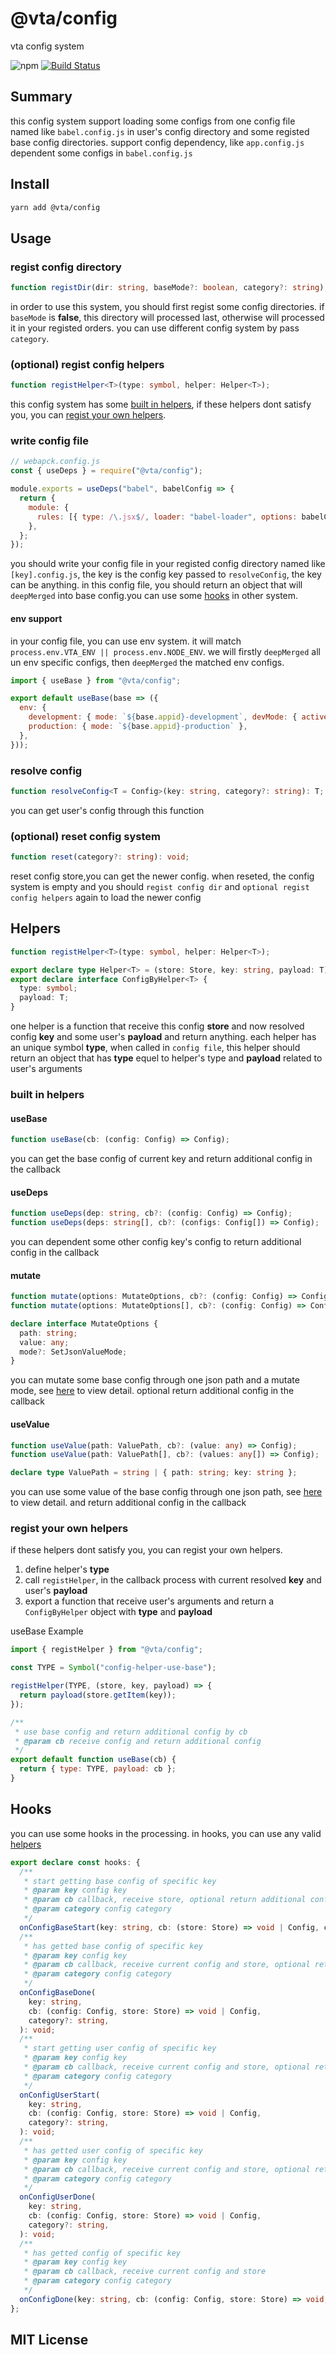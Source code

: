 # @vta/config

vta config system

![npm](https://img.shields.io/npm/v/@vta/config) [![Build Status](https://travis-ci.com/vta-js/vta.svg?branch=master)](https://travis-ci.com/vta-js/vta)

## Summary

this config system support loading some configs from one config file named like `babel.config.js` in user's config directory and some registed base config directories. support config dependency, like `app.config.js` dependent some configs in `babel.config.js`

## Install

```bash
yarn add @vta/config
```

## Usage

### regist config directory

```typescript
function registDir(dir: string, baseMode?: boolean, category?: string);
```

in order to use this system, you should first regist some config directories. if `baseMode` is **false**, this directory will processed last, otherwise will processed it in your registed orders. you can use different config system by pass `category`.

### (optional) regist config helpers

```typescript
function registHelper<T>(type: symbol, helper: Helper<T>);
```

this config system has some [built in helpers](#built-in-helpers), if these helpers dont satisfy you, you can [regist your own helpers](#regist-your-own-helpers).

### write config file

```javascript
// webapck.config.js
const { useDeps } = require("@vta/config");

module.exports = useDeps("babel", babelConfig => {
  return {
    module: {
      rules: [{ type: /\.jsx$/, loader: "babel-loader", options: babelConfig }],
    },
  };
});
```

you should write your config file in your registed config directory named like `[key].config.js`, the key is the config key passed to `resolveConfig`, the key can be anything. in this config file, you should return an object that will `deepMerged` into base config.you can use some [hooks](#hooks) in other system.

#### env support

in your config file, you can use env system. it will match `process.env.VTA_ENV || process.env.NODE_ENV`. we will firstly `deepMerged` all un env specific configs, then `deepMerged` the matched env configs.

```javascript
import { useBase } from "@vta/config";

export default useBase(base => ({
  env: {
    development: { mode: `${base.appid}-development`, devMode: { active: true } },
    production: { mode: `${base.appid}-production` },
  },
}));
```

### resolve config

```typescript
function resolveConfig<T = Config>(key: string, category?: string): T;
```

you can get user's config through this function

### (optional) reset config system

```typescript
function reset(category?: string): void;
```

reset config store,you can get the newer config. when reseted, the config system is empty and you should `regist config dir` and `optional regist config helpers` again to load the newer config

## Helpers

```typescript
function registHelper<T>(type: symbol, helper: Helper<T>);

export declare type Helper<T> = (store: Store, key: string, payload: T) => any;
export declare interface ConfigByHelper<T> {
  type: symbol;
  payload: T;
}
```

one helper is a function that receive this config **store** and now resolved config **key** and some user's **payload** and return anything. each helper has an unique symbol **type**, when called in `config file`, this helper should return an object that has **type** equel to helper's type and **payload** related to user's arguments

### built in helpers

#### useBase

```typescript
function useBase(cb: (config: Config) => Config);
```

you can get the base config of current key and return additional config in the callback

#### useDeps

```typescript
function useDeps(dep: string, cb?: (config: Config) => Config);
function useDeps(deps: string[], cb?: (configs: Config[]) => Config);
```

you can dependent some other config key's config to return additional config in the callback

#### mutate

```typescript
function mutate(options: MutateOptions, cb?: (config: Config) => Config);
function mutate(options: MutateOptions[], cb?: (config: Config) => Config);

declare interface MutateOptions {
  path: string;
  value: any;
  mode?: SetJsonValueMode;
}
```

you can mutate some base config through one json path and a mutate mode, see [here](https://github.com/vta-js/vta/tree/master/packages/helpers/src/helpers/set-json-value) to view detail. optional return additional config in the callback

#### useValue

```typescript
function useValue(path: ValuePath, cb?: (value: any) => Config);
function useValue(path: ValuePath[], cb?: (values: any[]) => Config);

declare type ValuePath = string | { path: string; key: string };
```

you can use some value of the base config through one json path, see [here](https://github.com/vta-js/vta/tree/master/packages/helpers/src/helpers/read-json-value) to view detail. and return additional config in the callback

### regist your own helpers

if these helpers dont satisfy you, you can regist your own helpers.

1. define helper's **type**
2. call `registHelper`, in the callback process with current resolved **key** and user's **payload**
3. export a function that receive user's arguments and return a `ConfigByHelper` object with **type** and **payload**

useBase Example

```javascript
import { registHelper } from "@vta/config";

const TYPE = Symbol("config-helper-use-base");

registHelper(TYPE, (store, key, payload) => {
  return payload(store.getItem(key));
});

/**
 * use base config and return additional config by cb
 * @param cb receive config and return additional config
 */
export default function useBase(cb) {
  return { type: TYPE, payload: cb };
}
```

## Hooks

you can use some hooks in the processing. in hooks, you can use any valid [helpers](#helpers)

```typescript
export declare const hooks: {
  /**
   * start getting base config of specific key
   * @param key config key
   * @param cb callback, receive store, optional return additional config
   * @param category config category
   */
  onConfigBaseStart(key: string, cb: (store: Store) => void | Config, category?: string): void;
  /**
   * has getted base config of specific key
   * @param key config key
   * @param cb callback, receive current config and store, optional return additional config
   * @param category config category
   */
  onConfigBaseDone(
    key: string,
    cb: (config: Config, store: Store) => void | Config,
    category?: string,
  ): void;
  /**
   * start getting user config of specific key
   * @param key config key
   * @param cb callback, receive current config and store, optional return additional config
   * @param category config category
   */
  onConfigUserStart(
    key: string,
    cb: (config: Config, store: Store) => void | Config,
    category?: string,
  ): void;
  /**
   * has getted user config of specific key
   * @param key config key
   * @param cb callback, receive current config and store, optional return additional config
   * @param category config category
   */
  onConfigUserDone(
    key: string,
    cb: (config: Config, store: Store) => void | Config,
    category?: string,
  ): void;
  /**
   * has getted config of specific key
   * @param key config key
   * @param cb callback, receive current config and store
   * @param category config category
   */
  onConfigDone(key: string, cb: (config: Config, store: Store) => void, category?: string): void;
};
```

## MIT License
